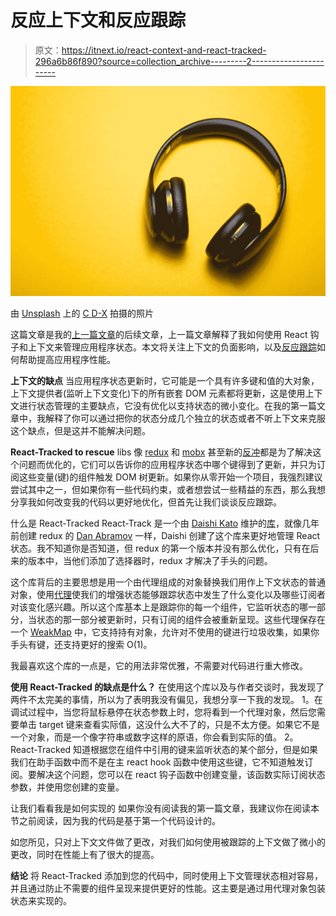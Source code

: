 # 反应上下文和反应跟踪

> 原文：<https://itnext.io/react-context-and-react-tracked-296a6b86f890?source=collection_archive---------2----------------------->

![](img/fc54920ec3f9a23e781caefd8dd310ef.png)

由 [Unsplash](https://unsplash.com/s/photos/headphones?utm_source=unsplash&utm_medium=referral&utm_content=creditCopyText) 上的 [C D-X](https://unsplash.com/@cdx2?utm_source=unsplash&utm_medium=referral&utm_content=creditCopyText) 拍摄的照片

这篇文章是我的[上一篇文章](/react-hooks-with-context-as-a-state-management-solution-526d1c13a07d)的后续文章，上一篇文章解释了我如何使用 React 钩子和上下文来管理应用程序状态。本文将关注上下文的负面影响，以及[反应跟踪](https://www.npmjs.com/package/react-tracked)如何帮助提高应用程序性能。

**上下文的缺点** 当应用程序状态更新时，它可能是一个具有许多键和值的大对象，上下文提供者(监听上下文变化)下的所有嵌套 DOM 元素都将更新，这是使用上下文进行状态管理的主要缺点，它没有优化以支持状态的微小变化。在我的第一篇文章中，我解释了你可以通过把你的状态分成几个独立的状态或者不听上下文来克服这个缺点，但是这并不能解决问题。

**React-Tracked to rescue** libs 像 [redux](https://redux.js.org/) 和 [mobx](https://mobx.js.org/README.html) 甚至新的[反冲](https://recoiljs.org/)都是为了解决这个问题而优化的，它们可以告诉你的应用程序状态中哪个键得到了更新，并只为订阅这些变量(键)的组件触发 DOM 树更新。如果你从零开始一个项目，我强烈建议尝试其中之一，但如果你有一些代码约束，或者想尝试一些精益的东西，那么我想分享我如何改变我的代码以更好地优化，但首先让我们谈谈反应跟踪。

什么是 React-Tracked
React-Track 是一个由 [Daishi Kato](https://github.com/dai-shi) 维护的[库](https://www.npmjs.com/package/react-tracked)，就像几年前创建 redux 的 [Dan Abramov](https://github.com/gaearon) 一样，Daishi 创建了这个库来更好地管理 React 状态。我不知道你是否知道，但 redux 的第一个版本并没有那么优化，只有在后来的版本中，当他们添加了选择器时，redux 才解决了手头的问题。

这个库背后的主要思想是用一个由代理组成的对象替换我们用作上下文状态的普通对象，使用[代理](https://developer.mozilla.org/en-US/docs/Web/JavaScript/Reference/Global_Objects/Proxy)使我们的增强状态能够跟踪状态中发生了什么变化以及哪些订阅者对该变化感兴趣。所以这个库基本上是跟踪你的每一个组件，它监听状态的哪一部分，当状态的那一部分被更新时，只有订阅的组件会被重新呈现。这些代理保存在一个 [WeakMap](https://developer.mozilla.org/en-US/docs/Web/JavaScript/Reference/Global_Objects/WeakMap) 中，它支持持有对象，允许对不使用的键进行垃圾收集，如果你手头有键，还支持更好的搜索 O(1)。

我最喜欢这个库的一点是，它的用法非常优雅，不需要对代码进行重大修改。

**使用 React-Tracked 的缺点是什么？**
在使用这个库以及与作者交谈时，我发现了两件不太完美的事情，所以为了表明我没有偏见，我想分享一下我的发现。
1。在调试过程中，当您将鼠标悬停在状态参数上时，您将看到一个代理对象，然后您需要单击 target 键来查看实际值，这没什么大不了的，只是不太方便。如果它不是一个对象，而是一个像字符串或数字这样的原语，你会看到实际的值。
2。React-Tracked 知道根据您在组件中引用的键来监听状态的某个部分，但是如果我们在助手函数中而不是在主 react hook 函数中使用这些键，它不知道触发订阅。要解决这个问题，您可以在 react 钩子函数中创建变量，该函数实际订阅状态参数，并使用您创建的变量。

让我们看看我是如何实现的
如果你没有阅读我的第一篇文章，我建议你在阅读本节之前阅读，因为我的代码是基于第一个代码设计的。

如您所见，只对上下文文件做了更改，对我们如何使用被跟踪的上下文做了微小的更改，同时在性能上有了很大的提高。

**结论** 将 React-Tracked 添加到您的代码中，同时使用上下文管理状态相对容易，并且通过防止不需要的组件呈现来提供更好的性能。这主要是通过用代理对象包装状态来实现的。